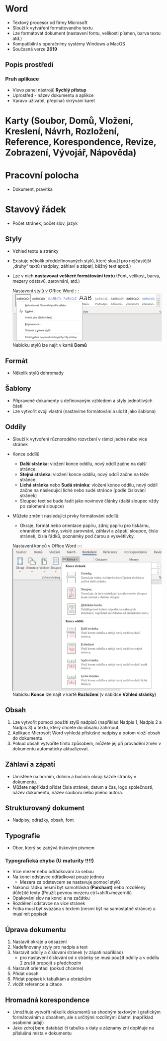 # Word
* Textový procesor od firmy Microsoft 
* Slouží k vytváření formátovaného textu
* Lze formátovat dokument (nastavení fontu, velikosti písmen, barva textu atd.)
* Kompatibilní s operačnímy systémy Windows a MacOS
* Současná verze **2019**

## Popis prostředí
### Pruh aplikace
- Vlevo panel nástrojů **Rychlý přístup**
- Uprostřed - název dokumentu a aplikce 
- Vpravo uživatel, přepínač skrývání karet
# Karty (Soubor, Domů, Vložení, Kreslení, Návrh, Rozložení, Reference, Korespondence, Revize, Zobrazení, Vývojář, Nápověda)
# Pracovní polocha
- Dokument, pravítka
# Stavový řádek
- Počet stránek, počet slov, jazyk

## Styly
* Vzhled textu a stránky
* Existuje několik předdefinovaných stylů, které slouží pro nejčastější „druhy“ textů (nadpisy, záhlaví a zápatí, běžný text apod.)
* Lze v nich **nastavovat veškeré formátování textu** (Font, velikost, barva, mezery odstavů, zarovnání, atd.)

  Nastavení stylů v Office Word
  :-:
  <img src="images/word-styly.png" alt="Absolutní odkazování"></img>
  Nabídku stylů lze najít v kartě **Domů**
  
## Formát
- Několik stylů dohromady

## Šablony
* Připravené dokumenty s definovaným vzhledem a styly jednotlivých částí
* Lze vytvořit svojí vlastní (nastavíme formátování a uložit jako šablona)

## Oddíly
* Slouží k vytvoření různorodého rozvržení v rámci jedné nebo více stránek
* Konce oddílů
   * **Další stránka**: vložení konce oddílu, nový oddíl začne na další stránce.
   * **Stejná stránka**: vložení konce oddílu, nový oddíl začne na téže stránce.
   * **Lichá stránka** nebo **Sudá stránka**: vložení konce oddílu, nový oddíl začne na následující liché nebo sudé stránce (podle číslování stránek)
   * Sloupec text se bude řadit jako novinové články (další sloupec vždy po zalomení sloupce)
* Můžete změnit následující prvky formátování oddílů:
   * Okraje, formát nebo orientace papíru, zdroj papíru pro tiskárnu, ohraničení stránky, svislé zarovnání, záhlaví a zápatí, sloupce, čísla stránek, čísla řádků, poznámky pod čarou a vysvětlivky.  
  
  Nastavení konců v Office Word
  :-:
  <img src="images/word-konce-stranek-a-oddilu.png" alt="Absolutní odkazování"></img>
  Nabídku **Konce** lze najít v kartě **Rozložení** (v nabídce **Vzhled stránky**)

## Obsah
1. Lze vytvořit pomocí použití stylů nadpisů (například Nadpis 1, Nadpis 2 a Nadpis 3) u textu, který chcete do obsahu zahrnout.
1. Aplikace Microsoft Word vyhledá příslušné nadpisy a potom vloží obsah do dokumentu. 
1. Pokud obsah vytvoříte tímto způsobem, můžete jej při provádění změn v dokumentu automaticky aktualizovat.

## Záhlaví a zápatí
* Umístěné na horním, dolním a bočním okraji každé stránky v dokumentu.
* Můžete například přidat čísla stránek, datum a čas, logo společnosti, název dokumentu, název souboru nebo jméno autora.

## Strukturovaný dokument
* Nadpisy, odrážky, obsah, font

## Typografie
* Obor, který se zabývá tiskovým písmem

### Typografická chyba (U maturity !!!!)
* Více mezer nebo odřádkování za sebou
* Na konci odstavce odřádkovat pouze jednou
  * Mezera za odstevcem se nastavuje pomocí stylů
* Nakonci řádku nesmí být samohláska **(Parchant)** nebo rozděleny důležité texty (Použít pevnou mezeru ctrl+shift+mezerník)
* Opakování slov na konci a na začátku
* Rozdělení odstavce na více stránek
* Fotka musí být svázána s textem (nesmí být na samostatné stránce) a musí mít popisek

## Úprava dokumentu

1. Nastavit okraje a odsazení
1. Nadefinovaný styly pro nadpis a text
1. Nastavit oddíly a číslování stránek (v zápatí například)
   - pro nastavení číslování od x stránky se musí použít oddíly a v oddílu 2 zrušit propojit s předchozím
1. Nastavit orientaci (pokud chceme)
1. Přidat obsah
1. Přidat popisek k tabulkám a obrázkům
1. vložit reference a citace

## Hromadná korespondence
* Umožňuje vytvořit několik dokumentů se shodným textovým i grafickým formátováním a obsahem, ale s určitými rozdílnými částmi (například osobními údaji)
* Jako zdroj bere databázi či tabulku s daty a záznamy zní doplňuje na příslušná místa v dokumentu
